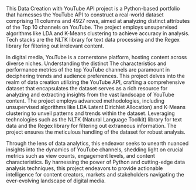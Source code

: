 This Data Creation with YouTube API project is a Python-based portfolio that harnesses the YouTube API to construct a real-world dataset comprising 11 columns
and 4927 rows, aimed at analyzing distinct attributes of the Top 10 channels on YouTube. The project employs unsupervised algorithms like LDA and K-Means 
clustering to achieve accuracy in analysis. Tech stacks are the NLTK library for text data processing and the Regex library for filtering out irrelevant content. 

In digital media, YouTube is a cornerstone platform, hosting content across diverse niches. Understanding the distinct
The characteristics and performance metrics of the top YouTube channels are paramount in deciphering trends and audience preferences.
This project delves into the realm of data creation utilizing the YouTube API, crafting a comprehensive dataset that encapsulates the dataset serves as a rich 
resource for analyzing and extracting insights from the vast landscape of YouTube content. The project employs advanced methodologies, including unsupervised 
algorithms like LDA Latent Dirichlet Allocation) and K-Means clustering to unveil patterns and trends within the dataset. Leveraging technologies such as the NLTK 
(Natural Language Toolkit) library for text data and the Regex library for filtering out extraneous information. The project ensures the
meticulous handling of the dataset for robust analysis. 
 
Through the lens of data analytics, this endeavor seeks to unearth nuanced insights into the dynamics of YouTube channels, shedding light on crucial metrics 
such as view counts, engagement levels, and content characteristics. By harnessing the power of Python and cutting-edge data analysis techniques, this project 
endeavors to provide actionable intelligence for content creators, markets and stakeholders navigating the ever-evolving landscape of digital media.  
 


